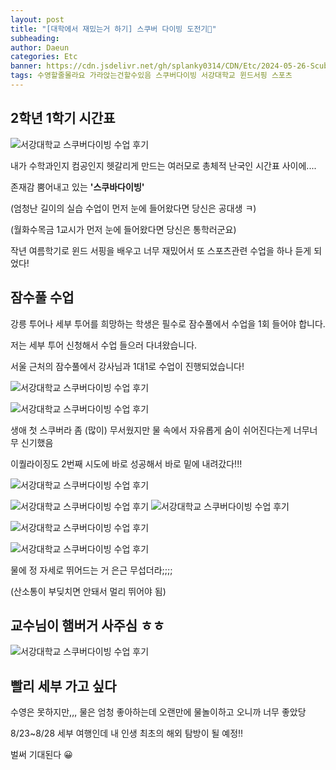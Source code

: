 ```yaml
---
layout: post
title: "[대학에서 재밌는거 하기] 스쿠버 다이빙 도전기🥽"
subheading:
author: Daeun
categories: Etc
banner: https://cdn.jsdelivr.net/gh/splanky0314/CDN/Etc/2024-05-26-Scuba/0.jpg
tags: 수영할줄몰라요 가라앉는건할수있음 스쿠버다이빙 서강대학교 윈드서핑 스포츠 
---
```


## 2학년 1학기 시간표

![서강대학교 스쿠버다이빙 수업 후기](https://cdn.jsdelivr.net/gh/splanky0314/CDN/Etc/2024-05-26-Scuba/11.jpg)

내가 수학과인지 컴공인지 헷갈리게 만드는 여러모로 총체적 난국인 시간표 사이에....

존재감 뿜어내고 있는 **'스쿠바다이빙'** 

(엄청난 길이의 실습 수업이 먼저 눈에 들어왔다면 당신은 공대생 ㅋ)

(월화수목금 1교시가 먼저 눈에 들어왔다면 당신은 통학러군요)

작년 여름학기로 윈드 서핑을 배우고 너무 재밌어서 또 스포츠관련 수업을 하나 듣게 되었다!

## 잠수풀 수업

강릉 투어나 세부 투어를 희망하는 학생은 필수로 잠수풀에서 수업을 1회 들어야 합니다. 

저는 세부 투어 신청해서 수업 들으러 다녀왔습니다. 

서울 근처의 잠수풀에서 강사님과 1대1로 수업이 진행되었습니다!

![서강대학교 스쿠버다이빙 수업 후기](https://cdn.jsdelivr.net/gh/splanky0314/CDN/Etc/2024-05-26-Scuba/0.jpg)

![서강대학교 스쿠버다이빙 수업 후기](https://cdn.jsdelivr.net/gh/splanky0314/CDN/Etc/2024-05-26-Scuba/10.jpg)

생애 첫 스쿠버라 좀 (많이) 무서웠지만 물 속에서 자유롭게 숨이 쉬어진다는게 너무너무 신기했음

이퀄라이징도 2번째 시도에 바로 성공해서 바로 밑에 내려갔다!!!

![서강대학교 스쿠버다이빙 수업 후기](https://cdn.jsdelivr.net/gh/splanky0314/CDN/Etc/2024-05-26-Scuba/9.jpg)

![서강대학교 스쿠버다이빙 수업 후기](https://cdn.jsdelivr.net/gh/splanky0314/CDN/Etc/2024-05-26-Scuba/2.jpg)
![서강대학교 스쿠버다이빙 수업 후기](https://cdn.jsdelivr.net/gh/splanky0314/CDN/Etc/2024-05-26-Scuba/3.jpg)

![서강대학교 스쿠버다이빙 수업 후기](https://cdn.jsdelivr.net/gh/splanky0314/CDN/Etc/2024-05-26-Scuba/6.jpg)

![서강대학교 스쿠버다이빙 수업 후기](https://cdn.jsdelivr.net/gh/splanky0314/CDN/Etc/2024-05-26-Scuba/7.jpg)

물에 정 자세로 뛰어드는 거 은근 무섭더라;;;; 

(산소통이 부딪치면 안돼서 멀리 뛰어야 됨)


## 교수님이 햄버거 사주심 ㅎㅎ

![서강대학교 스쿠버다이빙 수업 후기](https://cdn.jsdelivr.net/gh/splanky0314/CDN/Etc/2024-05-26-Scuba/8.jpg)


## 빨리 세부 가고 싶다

수영은 못하지만,,, 물은 엄청 좋아하는데 오랜만에 물놀이하고 오니까 너무 좋았당

8/23~8/28 세부 여행인데 내 인생 최초의 해외 탐방이 될 예정!!

벌써 기대된다 😀